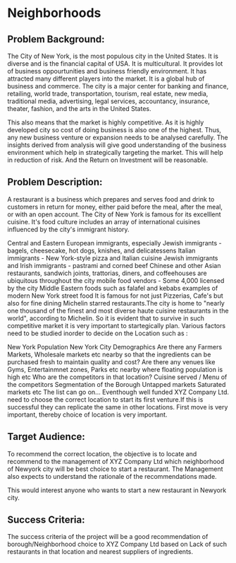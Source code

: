 # Neighborhoods



## Problem Background:

The City of New York, is the most populous city in the United States. It is diverse and is the financial capital of USA. It is multicultural. It provides lot of business oppourtunities and business friendly environment. It has attracted many different players into the market. It is a global hub of business and commerce. The city is a major center for banking and finance, retailing, world trade, transportation, tourism, real estate, new media, traditional media, advertising, legal services, accountancy, insurance, theater, fashion, and the arts in the United States.

This also means that the market is highly competitive. As it is highly developed city so cost of doing business is also one of the highest. Thus, any new business venture or expansion needs to be analysed carefully. The insights derived from analysis will give good understanding of the business environment which help in strategically targeting the market. This will help in reduction of risk. And the Return on Investment will be reasonable.

## Problem Description:

A restaurant is a business which prepares and serves food and drink to customers in return for money, either paid before the meal, after the meal, or with an open account. The City of New York is famous for its excelllent cuisine. It's food culture includes an array of international cuisines influenced by the city's immigrant history.

Central and Eastern European immigrants, especially Jewish immigrants - bagels, cheesecake, hot dogs, knishes, and delicatessens Italian immigrants - New York-style pizza and Italian cuisine Jewish immigrants and Irish immigrants - pastrami and corned beef Chinese and other Asian restaurants, sandwich joints, trattorias, diners, and coffeehouses are ubiquitous throughout the city mobile food vendors - Some 4,000 licensed by the city Middle Eastern foods such as falafel and kebabs examples of modern New York street food It is famous for not just Pizzerias, Cafe's but also for fine dining Michelin starred restaurants.The city is home to "nearly one thousand of the finest and most diverse haute cuisine restaurants in the world", according to Michelin. So it is evident that to survive in such competitive market it is very important to startegically plan. Various factors need to be studied inorder to decide on the Location such as :

New York Population New York City Demographics Are there any Farmers Markets, Wholesale markets etc nearby so that the ingredients can be purchased fresh to maintain quality and cost? Are there any venues like Gyms, Entertainmnet zones, Parks etc nearby where floating population is high etc Who are the competitors in that location? Cuisine served / Menu of the competitors Segmentation of the Borough Untapped markets Saturated markets etc The list can go on... Eventhough well funded XYZ Company Ltd. need to choose the correct location to start its first venture.If this is successful they can replicate the same in other locations. First move is very important, thereby choice of location is very important.

## Target Audience:

To recommend the correct location, the objective is to locate and recommend to the management of XYZ Company Ltd which neighborhood of Newyork city will be best choice to start a restaurant. The Management also expects to understand the rationale of the recommendations made.

This would interest anyone who wants to start a new restaurant in Newyork city.

## Success Criteria:

The success criteria of the project will be a good recommendation of borough/Neighborhood choice to XYZ Company Ltd based on Lack of such restaurants in that location and nearest suppliers of ingredients.
